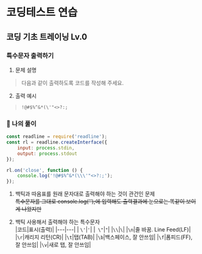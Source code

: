 # 코딩테스트 연습
## 코딩 기초 트레이닝 Lv.0

### 특수문자 출력하기

1. 문제 설명
> 다음과 같이 출력하도록 코드를 작성해 주세요.
>
2. 출력 예시
> ```
> !@#$%^&*(\'"<>?:;
> ```
### 🦈 나의 풀이
```javascript
const readline = require('readline');
const rl = readline.createInterface({
    input: process.stdin,
    output: process.stdout
});

rl.on('close', function () {
    console.log('!@#$%^&*(\\\'"<>?:;');
});
```

1. 백틱과 따옴표를 원래 문자대로 출력해야 하는 것이 관건인 문제
<br/>~~특수문자를 그대로 console.log('');에 입력해도 출력결과에 눈으로는 똑같이 보이게 나왔지만~~

2. 백틱 사용해서 출력해야 하는 특수문자
   <br/>
   |코드|표시(출력)|
   |---|---|
   | `\'`|`'`|
   |` \"`|`"`|
   |`\\`|`\`|
   |`\n`|줄 바꿈. Line Feed(LF)|
   |`\r`|캐리지 리턴(CR)|
   |`\t`|탭(TAB)|
   |`\b`|백스페이스, 잘 안쓰임|
   |`\f`|폼피드(FF), 잘 안쓰임|
   |`\v`|새로 탭, 잘 안쓰임|
